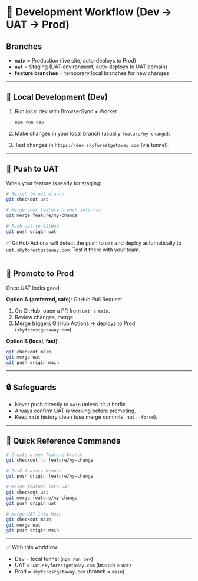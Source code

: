 # 🚀 Development Workflow (Dev → UAT → Prod)

## Branches

* **`main`** = Production (live site, auto-deploys to Prod)
* **`uat`** = Staging (UAT environment, auto-deploys to UAT domain)
* **feature branches** = temporary local branches for new changes

---

## 🔧 Local Development (Dev)

1. Run local dev with BrowserSync + Worker:

   ```sh
   npm run dev
   ```
2. Make changes in your local branch (usually `feature/my-change`).
3. Test changes in `https://dev.skyforestgetaway.com` (via tunnel).

---

## 🧪 Push to UAT

When your feature is ready for staging:

```sh
# Switch to uat branch
git checkout uat

# Merge your feature branch into uat
git merge feature/my-change

# Push uat to GitHub
git push origin uat
```

✅ GitHub Actions will detect the push to `uat` and deploy automatically to `uat.skyforestgetaway.com`.
Test it there with your team.

---

## 🚀 Promote to Prod

Once UAT looks good:

**Option A (preferred, safe)**: GitHub Pull Request

1. On GitHub, open a PR from `uat` → `main`.
2. Review changes, merge.
3. Merge triggers GitHub Actions → deploys to Prod (`skyforestgetaway.com`).

**Option B (local, fast)**:

```sh
git checkout main
git merge uat
git push origin main
```

---

## 🔒 Safeguards

* Never push directly to `main` unless it’s a hotfix.
* Always confirm UAT is working before promoting.
* Keep `main` history clean (use merge commits, not `--force`).

---

## 🔁 Quick Reference Commands

```sh
# Create a new feature branch
git checkout -b feature/my-change

# Push feature branch
git push origin feature/my-change

# Merge feature into UAT
git checkout uat
git merge feature/my-change
git push origin uat

# Merge UAT into Main
git checkout main
git merge uat
git push origin main
```

---

✅ With this workflow:

* Dev = local tunnel (`npm run dev`)
* UAT = `uat.skyforestgetaway.com` (branch = `uat`)
* Prod = `skyforestgetaway.com` (branch = `main`)
